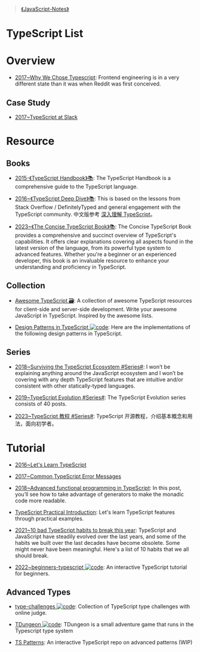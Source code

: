> [《JavaScript-Notes》](https://ng-tech.icu/books/JavaScript-Series)

# TypeScript List

# Overview

- [2017~Why We Chose Typescript](https://redditblog.com/2017/06/30/why-we-chose-typescript/): Frontend engineering is in a very different state than it was when Reddit was first conceived.

## Case Study

- [2017~TypeScript at Slack](https://slack.engineering/typescript-at-slack-a81307fa288d)

# Resource

## Books

- [2015-《TypeScript Handbook》📚](https://github.com/Microsoft/TypeScript-Handbook): The TypeScript Handbook is a comprehensive guide to the TypeScript language.

- [2016~《TypeScript Deep Dive》📚](https://basarat.gitbooks.io/typescript/content/index.html): This is based on the lessons from Stack Overflow / DefinitelyTyped and general engagement with the TypeScript community. 中文版参考 [深入理解 TypeScript](https://jkchao.github.io/typescript-book-chinese/)。

- [2023~《The Concise TypeScript Book》📚](https://github.com/gibbok/typescript-book): The Concise TypeScript Book provides a comprehensive and succinct overview of TypeScript's capabilities. It offers clear explanations covering all aspects found in the latest version of the language, from its powerful type system to advanced features. Whether you're a beginner or an experienced developer, this book is an invaluable resource to enhance your understanding and proficiency in TypeScript.

## Collection

- [Awesome TypeScript 🗃️](https://github.com/dzharii/awesome-typescript): A collection of awesome TypeScript resources for client-side and server-side development. Write your awesome JavaScript in TypeScript. Inspired by the awesome lists.

- [Design Patterns in TypeScript ![code](https://ng-tech.icu/assets/code.svg)](https://parg.co/Ui8): Here are the implementations of the following design patterns in TypeScript.

## Series

- [2018~Surviving the TypeScript Ecosystem #Series#](https://medium.com/@KevinBGreene/surviving-the-typescript-ecosystem-writing-type-safe-ish-javascript-code-1e8375819d2e): I won’t be explaining anything around the JavaScript ecosystem and I won’t be covering with any depth TypeScript features that are intuitive and/or consistent with other statically-typed languages.

- [2019~TypeScript Evolution #Series#](https://mariusschulz.com/blog/series/typescript-evolution): The TypeScript Evolution series consists of 40 posts.

- [2023~TypeScript 教程 #Series#](https://github.com/wangdoc/typescript-tutorial): TypeScript 开源教程，介绍基本概念和用法，面向初学者。

# Tutorial

- [2016~Let's Learn TypeScript](https://github.com/shekhargulati/52-technologies-in-2016/tree/master/17-typescript)

- [2017~Common TypeScript Error Messages](https://www.sitepen.com/blog/2017/11/01/common-typescript-error-messages/)

- [2018~Advanced functional programming in TypeScript](https://codewithstyle.info/advanced-functional-programming-typescript-monads-generators/): In this post, you’ll see how to take advantage of generators to make the monadic code more readable.

- [TypeScript Practical Introduction](https://parg.co/UsM): Let's learn TypeScript features through practical examples.

- [2021~10 bad TypeScript habits to break this year](https://startup-cto.net/10-bad-typescript-habits-to-break-this-year/): TypeScript and JavaScript have steadily evolved over the last years, and some of the habits we built over the last decades have become obsolete. Some might never have been meaningful. Here's a list of 10 habits that we all should break.

- [2022~beginners-typescript ![code](https://ng-tech.icu/assets/code.svg)](https://github.com/total-typescript/beginners-typescript-tutorial): An interactive TypeScript tutorial for beginners.

## Advanced Types

- [type-challenges ![code](https://ng-tech.icu/assets/code.svg)](https://github.com/type-challenges/type-challenges): Collection of TypeScript type challenges with online judge.

- [TDungeon ![code](https://ng-tech.icu/assets/code.svg)](https://github.com/cassiozen/TDungeon): TDungeon is a small adventure game that runs in the Typescript type system

- [TS Patterns](https://github.com/total-typescript/advanced-patterns-workshop): An interactive TypeScript repo on advanced patterns (WIP)
